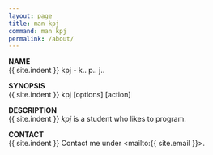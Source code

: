 ```yaml
---
layout: page
title: man kpj
command: man kpj
permalink: /about/
---
```


**NAME** <br/>
{{ site.indent }} kpj - k.. p.. j..


**SYNOPSIS** <br/>
{{ site.indent }} kpj [options] [action]


**DESCRIPTION** <br/>
{{ site.indent }} *kpj* is a student who likes to program.


**CONTACT** <br/>
{{ site.indent }} Contact me under <mailto:{{ site.email }}>.